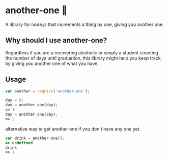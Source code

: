 # another-one 🔑
A library for node.js that increments a thing by one, giving you another one.

## Why should I use another-one?

Regardless if you are a recovering alcoholic or simply a student counting the number of days until graduation, this library might help you keep track, by giving you another one of what you have.

## Usage

```javascript
var another = require('another-one');

day = 0;
day = another.one(day);
=> 1
day = another.one(day);
=> 2
```

alternative way to get another one if you don't have any one yet.

```javascript
var drink = another.one();
=> undefined
drink
=> 1
```
